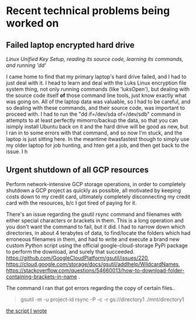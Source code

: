 # Recent technical problems being worked on

## Failed laptop encrypted hard drive

_Linux Unified Key Setup, reading its source code, learning its commands, and running 'dd'_

I came home to find that my primary laptop's hard drive failed, and I had to just deal with it.  I head to learn and deal with the Luks Linux encryption file system thing, not only running commands (like 'luksOpen'), but dealing with the source code itself **of** those command line tools, just know exactly what was going on.  All of the laptop data was valuable, so I had to be careful, and so dealing with these commands, and  their source code, was important to proceed with.  I had to run the "dd if=/dev/sda of=/dev/sdb" command in attempts to at least perfectly mimorro/backup the data, so that you can isimply install Ubuntu back on it and the hard drive will be good as new, but I ran in to some errors with that command, and so now I'm stuck, and the laptop is just sitting here.  In the meantime itwasfastest though to simply use my older laptop for job hunting, and hten get a job, and then get back to the issue.  I h

## Urgent shutdown of all GCP resources

Perform network-intensive GCP storage operations, in order to completely shutdown a GCP project as quickly as possible, all motivated by keeping costs down to my credit card, ultimately completely disconnecting my credit card with the resources, b/c I got tired of paying for it.

There's an issue regarding the gsutil rsync command and filenames with either special characters or brackets in them.  This is a long operation and you don't want the command to fail, but it did.  I had to narrow down which directories, in about 4 terabytes of data, to find/locate the folders which had erroneous filenames in them, and had to write and execute a brand new custom Python script using the official google-cloud-storage PyPi package to perform the download, and surely that succeeded.  https://github.com/GoogleCloudPlatform/gsutil/issues/220, https://cloud.google.com/storage/docs/gsutil/addlhelp/WildcardNames, https://stackoverflow.com/questions/54660013/how-to-download-folder-containing-brackets-in-name .

The command I ran that got errors regarding the copy of certain files..
> gsutil -m -u project-id rsync -P -c -r gs://directory1 ./mnt/directory1

[the script I wrote](gcs_copy.py)
